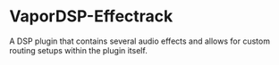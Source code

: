 # VaporDSP-Effectrack
A DSP plugin that contains several audio effects and allows for custom routing setups within the plugin itself. 
